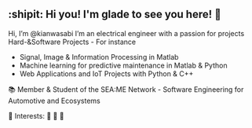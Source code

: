## :shipit: Hi you! I'm glade to see you here! :wave:

Hi, I’m @kianwasabi
I’m an electrical engineer with a passion for projects Hard-&Software Projects - For instance 
-   Signal, Image & Information Processing in Matlab
-   Machine learning for predictive maintenance in Matlab & Python
-   Web Applications and IoT Projects with Python & C++

:books: Member & Student of the SEA:ME Network - Software Engineering for Automotive and Ecosystems <br>


:pushpin: Interests: 🎿 🎾 🤖 <br>

